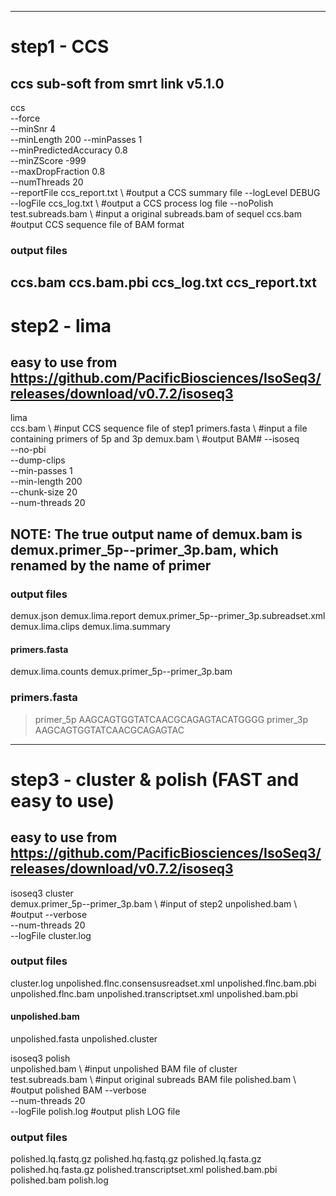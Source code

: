 ----------------------------------
# step1 - CCS

## ccs sub-soft from smrt link v5.1.0
ccs \
  --force \
  --minSnr 4 \
  --minLength 200 
  --minPasses 1 \
  --minPredictedAccuracy 0.8 \
  --minZScore -999 \
	--maxDropFraction 0.8 \
	--numThreads 20 \
	--reportFile ccs_report.txt \ #output a CCS summary file
	--logLevel DEBUG \
	--logFile ccs_log.txt \  #output a CCS process log file
	--noPolish \
	test.subreads.bam \      #input a original subreads.bam of sequel
	ccs.bam                  #output CCS sequence file of BAM format
  
### output files
ccs.bam
ccs.bam.pbi
ccs_log.txt
ccs_report.txt
-----------------------------------------
# step2 - lima

## easy to use from https://github.com/PacificBiosciences/IsoSeq3/releases/download/v0.7.2/isoseq3
lima \
	ccs.bam \           #input CCS sequence file of step1
	primers.fasta \     #input a file containing primers of 5p and 3p
	demux.bam \         #output BAM#
	--isoseq  \
	--no-pbi  \
	--dump-clips     \
	--min-passes 1   \
	--min-length 200 \
	--chunk-size 20  \
	--num-threads 20
## NOTE: The true output name of demux.bam is demux.primer_5p--primer_3p.bam, which renamed by the name of primer
### output files
demux.json
demux.lima.report
demux.primer_5p--primer_3p.subreadset.xml
demux.lima.clips
demux.lima.summary
#### primers.fasta
demux.lima.counts
demux.primer_5p--primer_3p.bam
### primers.fasta
>primer_5p
AAGCAGTGGTATCAACGCAGAGTACATGGGG
>primer_3p
AAGCAGTGGTATCAACGCAGAGTAC

---------------------------------------------

# step3 - cluster & polish (FAST and easy to use)
## easy to use from https://github.com/PacificBiosciences/IsoSeq3/releases/download/v0.7.2/isoseq3

isoseq3 cluster   \
	demux.primer_5p--primer_3p.bam \  #input of step2
	unpolished.bam \                  #output
	--verbose \
	--num-threads 20 \
	--logFile cluster.log

### output files
cluster.log
unpolished.flnc.consensusreadset.xml
unpolished.flnc.bam.pbi
unpolished.flnc.bam
unpolished.transcriptset.xml
unpolished.bam.pbi
#### unpolished.bam
unpolished.fasta
unpolished.cluster

isoseq3 polish \
	unpolished.bam \      #input unpolished BAM file of cluster   
	test.subreads.bam \   #input original subreads BAM file
	polished.bam \        #output polished BAM
	--verbose \
	--num-threads 20 \
	--logFile polish.log  #output plish LOG file

### output files
polished.lq.fastq.gz
polished.hq.fastq.gz
polished.lq.fasta.gz
polished.hq.fasta.gz
polished.transcriptset.xml
polished.bam.pbi
polished.bam
polish.log
